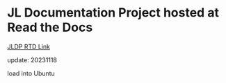 # JL Documentation Project hosted at Read the Docs
[JLDP RTD Link](https://jldp.readthedocs.io)

update: 20231118

load into Ubuntu
